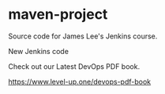 # maven-project
Source code for James Lee's Jenkins course.

New Jenkins code 

Check out our Latest DevOps PDF book.

https://www.level-up.one/devops-pdf-book
